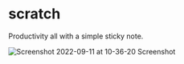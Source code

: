 # scratch
Productivity all with a simple sticky note.

![Screenshot 2022-09-11 at 10-36-20 Screenshot](https://user-images.githubusercontent.com/110313366/189533355-58c44561-0245-48e1-bbfc-c6de869d87f9.png)
